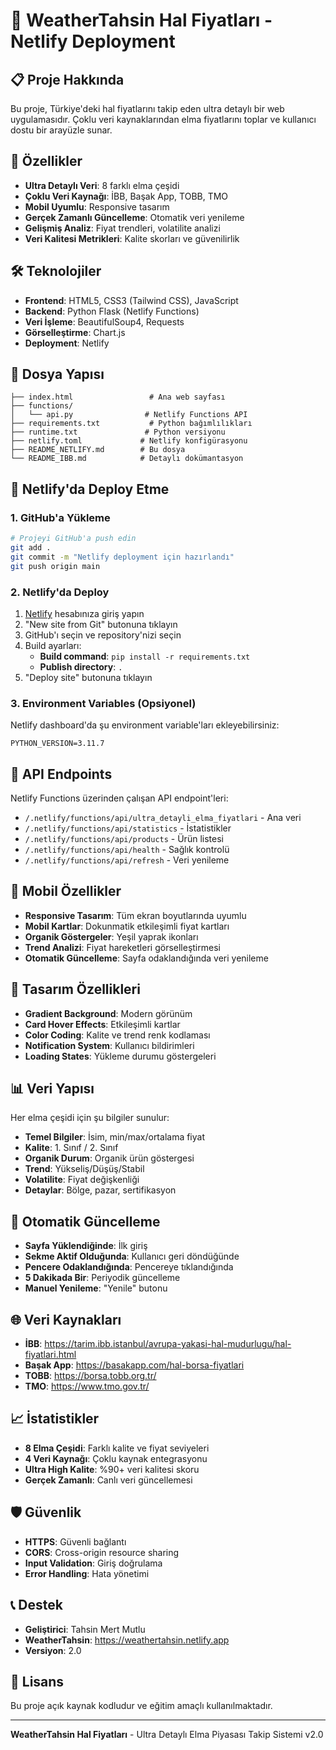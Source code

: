 # 🚀 WeatherTahsin Hal Fiyatları - Netlify Deployment

## 📋 Proje Hakkında

Bu proje, Türkiye'deki hal fiyatlarını takip eden ultra detaylı bir web uygulamasıdır. Çoklu veri kaynaklarından elma fiyatlarını toplar ve kullanıcı dostu bir arayüzle sunar.

## 🌟 Özellikler

- **Ultra Detaylı Veri**: 8 farklı elma çeşidi
- **Çoklu Veri Kaynağı**: İBB, Başak App, TOBB, TMO
- **Mobil Uyumlu**: Responsive tasarım
- **Gerçek Zamanlı Güncelleme**: Otomatik veri yenileme
- **Gelişmiş Analiz**: Fiyat trendleri, volatilite analizi
- **Veri Kalitesi Metrikleri**: Kalite skorları ve güvenilirlik

## 🛠️ Teknolojiler

- **Frontend**: HTML5, CSS3 (Tailwind CSS), JavaScript
- **Backend**: Python Flask (Netlify Functions)
- **Veri İşleme**: BeautifulSoup4, Requests
- **Görselleştirme**: Chart.js
- **Deployment**: Netlify

## 📁 Dosya Yapısı

```
├── index.html                 # Ana web sayfası
├── functions/
│   └── api.py                # Netlify Functions API
├── requirements.txt           # Python bağımlılıkları
├── runtime.txt               # Python versiyonu
├── netlify.toml             # Netlify konfigürasyonu
├── README_NETLIFY.md        # Bu dosya
└── README_IBB.md            # Detaylı dokümantasyon
```

## 🚀 Netlify'da Deploy Etme

### 1. GitHub'a Yükleme

```bash
# Projeyi GitHub'a push edin
git add .
git commit -m "Netlify deployment için hazırlandı"
git push origin main
```

### 2. Netlify'da Deploy

1. [Netlify](https://netlify.com) hesabınıza giriş yapın
2. "New site from Git" butonuna tıklayın
3. GitHub'ı seçin ve repository'nizi seçin
4. Build ayarları:
   - **Build command**: `pip install -r requirements.txt`
   - **Publish directory**: `.`
5. "Deploy site" butonuna tıklayın

### 3. Environment Variables (Opsiyonel)

Netlify dashboard'da şu environment variable'ları ekleyebilirsiniz:

```
PYTHON_VERSION=3.11.7
```

## 🔧 API Endpoints

Netlify Functions üzerinden çalışan API endpoint'leri:

- `/.netlify/functions/api/ultra_detayli_elma_fiyatlari` - Ana veri
- `/.netlify/functions/api/statistics` - İstatistikler
- `/.netlify/functions/api/products` - Ürün listesi
- `/.netlify/functions/api/health` - Sağlık kontrolü
- `/.netlify/functions/api/refresh` - Veri yenileme

## 📱 Mobil Özellikler

- **Responsive Tasarım**: Tüm ekran boyutlarında uyumlu
- **Mobil Kartlar**: Dokunmatik etkileşimli fiyat kartları
- **Organik Göstergeler**: Yeşil yaprak ikonları
- **Trend Analizi**: Fiyat hareketleri görselleştirmesi
- **Otomatik Güncelleme**: Sayfa odaklandığında veri yenileme

## 🎨 Tasarım Özellikleri

- **Gradient Background**: Modern görünüm
- **Card Hover Effects**: Etkileşimli kartlar
- **Color Coding**: Kalite ve trend renk kodlaması
- **Notification System**: Kullanıcı bildirimleri
- **Loading States**: Yükleme durumu göstergeleri

## 📊 Veri Yapısı

Her elma çeşidi için şu bilgiler sunulur:

- **Temel Bilgiler**: İsim, min/max/ortalama fiyat
- **Kalite**: 1. Sınıf / 2. Sınıf
- **Organik Durum**: Organik ürün göstergesi
- **Trend**: Yükseliş/Düşüş/Stabil
- **Volatilite**: Fiyat değişkenliği
- **Detaylar**: Bölge, pazar, sertifikasyon

## 🔄 Otomatik Güncelleme

- **Sayfa Yüklendiğinde**: İlk giriş
- **Sekme Aktif Olduğunda**: Kullanıcı geri döndüğünde
- **Pencere Odaklandığında**: Pencereye tıklandığında
- **5 Dakikada Bir**: Periyodik güncelleme
- **Manuel Yenileme**: "Yenile" butonu

## 🌐 Veri Kaynakları

- **İBB**: https://tarim.ibb.istanbul/avrupa-yakasi-hal-mudurlugu/hal-fiyatlari.html
- **Başak App**: https://basakapp.com/hal-borsa-fiyatlari
- **TOBB**: https://borsa.tobb.org.tr/
- **TMO**: https://www.tmo.gov.tr/

## 📈 İstatistikler

- **8 Elma Çeşidi**: Farklı kalite ve fiyat seviyeleri
- **4 Veri Kaynağı**: Çoklu kaynak entegrasyonu
- **Ultra High Kalite**: %90+ veri kalitesi skoru
- **Gerçek Zamanlı**: Canlı veri güncellemesi

## 🛡️ Güvenlik

- **HTTPS**: Güvenli bağlantı
- **CORS**: Cross-origin resource sharing
- **Input Validation**: Giriş doğrulama
- **Error Handling**: Hata yönetimi

## 📞 Destek

- **Geliştirici**: Tahsin Mert Mutlu
- **WeatherTahsin**: https://weathertahsin.netlify.app
- **Versiyon**: 2.0

## 📄 Lisans

Bu proje açık kaynak kodludur ve eğitim amaçlı kullanılmaktadır.

---

**WeatherTahsin Hal Fiyatları** - Ultra Detaylı Elma Piyasası Takip Sistemi v2.0

